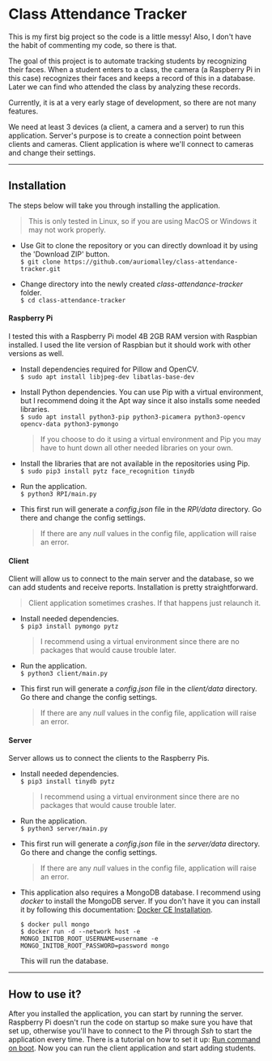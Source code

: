 Class Attendance Tracker
========================
This is my first big project so the code is a little messy! Also,
I don't have the habit of commenting my code, so there is that.

The goal of this project is to automate tracking students
by recognizing their faces. When a student enters to a class,
the camera (a Raspberry Pi in this case) recognizes their faces
and keeps a record of this in a database. Later we can find
who attended the class by analyzing these records.

Currently, it is at a very early stage of development, so there
are not many features.

We need at least 3 devices (a client, a camera and a server)
to run this application. Server's purpose is to create a connection
point between clients and cameras. Client application is where we'll
connect to cameras and change their settings.

***

Installation
------------

The steps below will take you through installing the application.  
> This is only tested in Linux, so if you are using MacOS
or Windows it may not work properly.

* Use Git to clone the repository or you can directly download it
  by using the 'Download ZIP' button.  
  `$ git clone https://github.com/auriomalley/class-attendance-tracker.git`
  
* Change directory into the newly created _class-attendance-tracker_
  folder.  
  `$ cd class-attendance-tracker`

#### Raspberry Pi

I tested this with a Raspberry Pi model 4B 2GB RAM version with
Raspbian installed. I used the lite version of Raspbian but it
should work with other versions as well.

* Install dependencies required for Pillow and OpenCV.  
  `$ sudo apt install libjpeg-dev libatlas-base-dev`  
  
* Install Python dependencies. You can use Pip with a virtual environment,
  but I recommend doing it the Apt way since it also installs some needed
  libraries.   
  `$ sudo apt install python3-pip python3-picamera python3-opencv opencv-data python3-pymongo`  
  > If you choose to do it using a virtual environment and Pip you
  may have to hunt down all other needed libraries on your own.
  
* Install the libraries that are not available in the repositories using Pip.   
  `$ sudo pip3 install pytz face_recognition tinydb`  

* Run the application.  
  `$ python3 RPI/main.py`  

* This first run will generate a _config.json_ file in the _RPI/data_
  directory. Go there and change the config settings.  
  > If there are any _null_ values in the config file, application
  will raise an error.

#### Client

Client will allow us to connect to the main server and the database,
so we can add students and receive reports. Installation is pretty straightforward.  
> Client application sometimes crashes. If that happens just relaunch it.  

* Install needed dependencies.  
  `$ pip3 install pymongo pytz`  
  > I recommend using a virtual environment since there are
  no packages that would cause trouble later.

* Run the application.  
  `$ python3 client/main.py`  

* This first run will generate a _config.json_ file in the _client/data_
  directory. Go there and change the config settings.  
  > If there are any _null_ values in the config file, application
  will raise an error.
 
#### Server

Server allows us to connect the clients to the Raspberry Pis.

* Install needed dependencies.  
  `$ pip3 install tinydb pytz`  
  > I recommend using a virtual environment since there are
  no packages that would cause trouble later.

* Run the application.  
  `$ python3 server/main.py`  

* This first run will generate a _config.json_ file in the _server/data_
  directory. Go there and change the config settings.  
  > If there are any _null_ values in the config file, application
  will raise an error.

* This application also requires a MongoDB database. I recommend using
  _docker_ to install the MongoDB server. If you don't have it you can
  install it by following this documentation:
  [Docker CE Installation](https://docs.docker.com/install/linux/docker-ce/ubuntu/). 
    
  `$ docker pull mongo`  
  `$ docker run -d --network host
     -e MONGO_INITDB_ROOT_USERNAME=username
     -e MONGO_INITDB_ROOT_PASSWORD=password mongo`  

  This will run the database.

***

How to use it?
--------------
After you installed the application, you can start by running the server.
Raspberry Pi doesn't run the code on startup so make sure you have that
set up, otherwise you'll have to connect to the Pi through _Ssh_ to start
the application every time. There is a tutorial on how to set it up:
[Run command on boot](https://www.raspberrypi.org/documentation/linux/usage/rc-local.md).
Now you can run the client application and start adding students.
